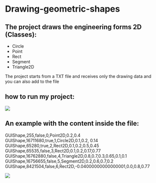 # Drawing-geometric-shapes

## The project draws the engineering forms 2D  (Classes):
* Circle
* Point
* Rect
* Segment
* Triangle2D


The project starts from a TXT file and receives only the drawing data and you can also add to the file

## how to run my project:
<img src="https://github.com/ibrahim3999/Drawing-geometric-shapes/blob/master/pic/how%20to%20Run%20my%20project.jpg">

## An example with the content inside the file:
GUIShape,255,false,0,Point2D,0.2,0.4 
GUIShape,16711680,true,1,Circle2D,0.1,0.2, 0.14 
GUIShape,65280,true,2,Rect2D,0.1,0.2,0.5,0.45 
GUIShape,65535,false,3,Rect2D,0.1,0.2,0.17,0.77 
GUIShape,16762880,false,4,Triangle2D,0.8,0.7,0.3,0.65,0.1,0.1 
GUIShape,16756655,false,5,Segment2D,0.2,0.6,0.7,0.2 
GUIShape,8421504,false,6,Rect2D,-0.04000000000000001,0.0,0.8,0.77 

<img src="https://github.com/ibrahim3999/Drawing-geometric-shapes/blob/master/pic/test_save.jpg">
